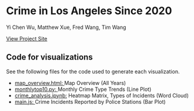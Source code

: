 # Crime in Los Angeles Since 2020

Yi Chen Wu, Matthew Xue, Fred Wang, Tim Wang

[View Project Site](https://timaeusx.github.io/ds4200-los-angeles-crime/)

## Code for visualizations

See the following files for the code used to generate each visualization.
- [map_overview.html: ](map_overview.ipynb) Map Overview (All Years)
- [monthlytop10.py: ](monthlytop10.py) Monthly Crime Type Trends (Line Plot)
- [crime_analysis.ipynb:](crime_analysis.ipynb) Heatmap Matrix, Types of Incidents (Word Cloud)
- [main.js: ](main.js) Crime Incidents Reported by Police Stations (Bar Plot)
